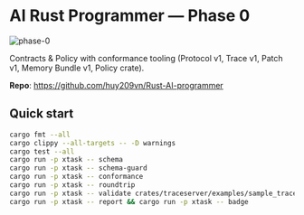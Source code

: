 # AI Rust Programmer — Phase 0

![phase-0](https://img.shields.io/endpoint?url=https://huy209vn.github.io/Rust-AI-programmer/badge.json)

Contracts & Policy with conformance tooling (Protocol v1, Trace v1, Patch v1, Memory Bundle v1, Policy crate).

**Repo**: https://github.com/huy209vn/Rust-AI-programmer

## Quick start
```bash
cargo fmt --all
cargo clippy --all-targets -- -D warnings
cargo test --all
cargo run -p xtask -- schema
cargo run -p xtask -- schema-guard
cargo run -p xtask -- conformance
cargo run -p xtask -- roundtrip
cargo run -p xtask -- validate crates/traceserver/examples/sample_trace.jsonl
cargo run -p xtask -- report && cargo run -p xtask -- badge
```
